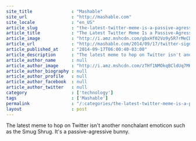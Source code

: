 ```yaml
---
site_title               : "Mashable"
site_url                 : "http://mashable.com"
site_locale              : "en_US"
article_slug             : "the-latest-twitter-meme-is-a-passive-agressive-bunny"
article_title            : "The Latest Twitter Meme Is a Passive-Agressive Bunny"
article_image            : "http://i.amz.mshcdn.com/gbxHf02Vo9y5R7rMeCDcHpwu7h4=/1200x627/2014%2F09%2F17%2F20%2Fbunny.94161.jpg"
article_url              : "http://mashable.com/2014/09/17/twitter-sign-bunnies/"
article_published_at     : "2014-09-17T06:00:40-03:00"
article_description      : "The latest meme to hop on Twitter isn't another nonchalant emoticon such as the Smug Shrug. It's a passive-agressive bunny."
article_author_name      : null
article_author_image     : "http://i.amz.mshcdn.com/zTHf1NMOkqBCldUq7MH368JZcGQ=/90x90/2016%2F09%2F15%2F9c%2Fhttpsd2mhye01h4nj2n.cloudfront.netmediaZgkyMDE1LzAz.97720.jpg"
article_author_biography : null
article_author_profile   : null
article_author_facebook  : null
article_author_twitter   : null
category                 : ['technology']
tags                     : ['Mashable']
permalink                : "/:categories/the-latest-twitter-meme-is-a-passive-agressive-bunny/"
layout                   : post
---
```


The latest meme to hop on Twitter isn't another nonchalant emoticon such as the Smug Shrug. It's a passive-agressive bunny.
